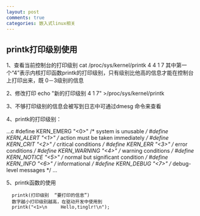 ```yaml
---
layout: post
comments: true
categories: 嵌入式linux相关
---
```

## printk打印级别使用

1、查看当前控制台的打印级别
 cat /proc/sys/kernel/printk
 4    4    1    7
 其中第一个“4”表示内核打印函数printk的打印级别，只有级别比他高的信息才能在控制台上打印出来，既 0－3级别的信息

2、修改打印
 echo "新的打印级别  4    1    7" >/proc/sys/kernel/printk

3、不够打印级别的信息会被写到日志中可通过dmesg 命令来查看


4、printk的打印级别：

...c
#define KERN_EMERG        "<0>" /* system is unusable */
#define KERN_ALERT         "<1>" /* action must be taken immediately */
#define KERN_CRIT            "<2>" /* critical conditions */
#define KERN_ERR             "<3>" /* error conditions */
#define KERN_WARNING   "<4>" /* warning conditions */
#define KERN_NOTICE       "<5>" /* normal but significant condition */
#define KERN_INFO            "<6>" /* informational */
#define KERN_DEBUG       "<7>" /* debug-level messages */
...

5、printk函数的使用

      printk(打印级别  “要打印的信息”)
      数字越小打印级别越高，在驱动开发中使用到    
      printk("<1>\n     Hello,tinglr!\n");
      
      
      
